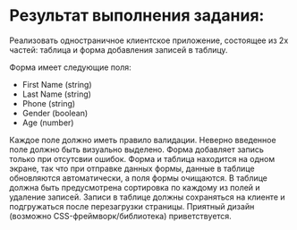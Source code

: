 Результат выполнения задания:
===

Реализовать одностраничное клиентское приложение, состоящее из 2х частей: таблица и форма добавления записей в таблицу.

Форма имеет следующие поля:

- First Name (string)
- Last Name (string)
- Phone (string)
- Gender (boolean)
- Age (number)

Каждое поле должно иметь правило валидации. Неверно введенное поле должно быть визуально выделено. Форма добавляет запись только при отсутсвии ошибок. Форма и таблица находится на одном экране, так что при отправке данных формы, данные в таблице обновляются автоматически, а поля формы очищаются.
В таблице должна быть предусмотрена сортировка по каждому из полей и удаление записей.
Записи в таблице должны сохраняться на клиенте и подгружаться после перезагрузки страницы.
Приятный дизайн (возможно CSS-фреймворк/библиотека) приветствуется.